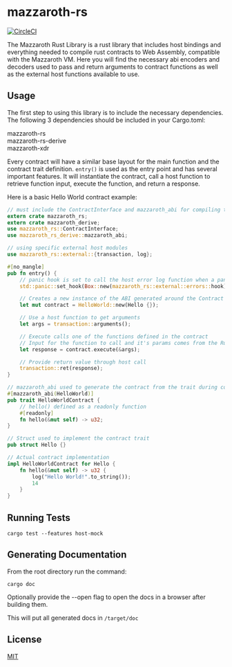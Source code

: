 # mazzaroth-rs

[![CircleCI](https://circleci.com/gh/kochavalabs/mazzaroth-rs.svg?style=svg)](https://circleci.com/gh/kochavalabs/mazzaroth-rs)

The Mazzaroth Rust Library is a rust library that includes host bindings
and everything needed to compile rust contracts to Web Assembly, compatible
with the Mazzaroth VM.  Here you will find the necessary abi encoders and
decoders used to pass and return arguments to contract functions as well as
the external host functions available to use.

## Usage

The first step to using this library is to include the necessary dependencies.  
The following 3 dependencies should be included in your Cargo.toml:

mazzaroth-rs  
mazzaroth-rs-derive  
mazzaroth-xdr

Every contract will have a similar base layout for the main function and the contract trait definition.
`entry()` is used as the entry point and has several important features.  It will instantiate the contract,
call a host function to retrieve function input, execute the function, and return a response.

Here is a basic Hello World contract example:

```rust
// must include the ContractInterface and mazzaroth_abi for compiling the macro
extern crate mazzaroth_rs;
extern crate mazzaroth_derive;
use mazzaroth_rs::ContractInterface;
use mazzaroth_rs_derive::mazzaroth_abi;

// using specific external host modules
use mazzaroth_rs::external::{transaction, log};

#[no_mangle]
pub fn entry() {
    // panic hook is set to call the host error log function when a panic occurs
    std::panic::set_hook(Box::new(mazzaroth_rs::external::errors::hook));

    // Creates a new instance of the ABI generated around the Contract
    let mut contract = HelloWorld::new(Hello {});

    // Use a host function to get arguments
    let args = transaction::arguments();

    // Execute calls one of the functions defined in the contract
    // Input for the function to call and it's params comes from the Runtime
    let response = contract.execute(&args);

    // Provide return value through host call
    transaction::ret(response);
}

// mazzaroth_abi used to generate the contract from the trait during compilation
#[mazzaroth_abi(HelloWorld)]
pub trait HelloWorldContract {
    // hello() defined as a readonly function
    #[readonly]
    fn hello(&mut self) -> u32;
}

// Struct used to implement the contract trait
pub struct Hello {}

// Actual contract implementation
impl HelloWorldContract for Hello {
    fn hello(&mut self) -> u32 {
        log("Hello World!".to_string());
        14
    }
}
```

## Running Tests

```console
cargo test --features host-mock
```

## Generating Documentation

From the root directory run the command:

```console
cargo doc
```

Optionally provide the --open flag to open the docs in a browser after building them.

This will put all generated docs in `/target/doc`

## License

[MIT](https://choosealicense.com/licenses/mit/)
